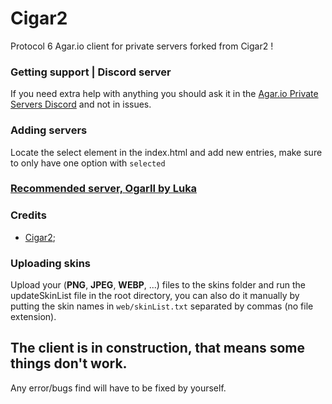 # Cigar2
Protocol 6 Agar.io client for private servers forked from Cigar2 !

### Getting support | Discord server
If you need extra help with anything you should ask it in the [Agar.io Private Servers Discord](https://discord.gg/66X2ESb) and not in issues.

### Adding servers
Locate the select element in the index.html and add new entries, make sure to only have one option with `selected`

### [Recommended server, OgarII by Luka](https://github.com/Luka967/OgarII)

### Credits
- [Cigar2](https://github.com/Cigar2/Cigar2);


### Uploading skins
Upload your (**PNG**, **JPEG**, **WEBP**, ...) files to the skins folder and run the updateSkinList file in the root directory, you can also do it manually by putting the skin names in `web/skinList.txt` separated by commas (no file extension).

## **The client is in construction, that means some things don't work.**  
Any error/bugs find will have to be fixed by yourself.

